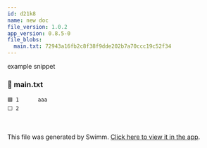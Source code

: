```yaml
---
id: d21k8
name: new doc
file_version: 1.0.2
app_version: 0.8.5-0
file_blobs:
  main.txt: 72943a16fb2c8f38f9dde202b7a70ccc19c52f34
---
```


example snippet
<!-- NOTE-swimm-snippet: the lines below link your snippet to Swimm -->
### 📄 main.txt
```text
🟩 1      aaa
⬜ 2      
```

<br/>

This file was generated by Swimm. [Click here to view it in the app](https://swimm-stag.web.app/repos/Z2l0aHViJTNBJTNBdDMlM0ElM0FlcmFuLXN3aW1t/docs/d21k8).